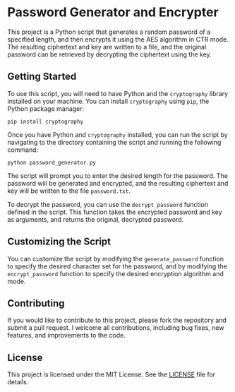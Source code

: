 # Password Generator and Encrypter

This project is a Python script that generates a random password of a specified length, and then encrypts it using the AES algorithm in CTR mode. The resulting ciphertext and key are written to a file, and the original password can be retrieved by decrypting the ciphertext using the key.

## Getting Started

To use this script, you will need to have Python and the `cryptography` library installed on your machine. You can install `cryptography` using `pip`, the Python package manager:

``` pip install cryptography ```


Once you have Python and `cryptography` installed, you can run the script by navigating to the directory containing the script and running the following command:

``` python password_generator.py ```


The script will prompt you to enter the desired length for the password. The password will be generated and encrypted, and the resulting ciphertext and key will be written to the file `password.txt`.

To decrypt the password, you can use the `decrypt_password` function defined in the script. This function takes the encrypted password and key as arguments, and returns the original, decrypted password.

## Customizing the Script

You can customize the script by modifying the `generate_password` function to specify the desired character set for the password, and by modifying the `encrypt_password` function to specify the desired encryption algorithm and mode.

## Contributing

If you would like to contribute to this project, please fork the repository and submit a pull request. I welcome all contributions, including bug fixes, new features, and improvements to the code.

## License

This project is licensed under the MIT License. See the [LICENSE](LICENSE) file for details.
